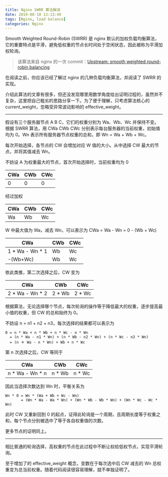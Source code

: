 ```yaml
---
title: Nginx SWRR 算法解读
date: 2019-08-10 13:13:49
tags: [Nginx, load balance]
categories: Nginx
---
```


Smooth Weighted Round-Robin (SWRR) 是 nginx 默认的加权负载均衡算法，它的重要特点是平滑，避免低权重的节点长时间处于空闲状态，因此被称为平滑加权轮询。

> 该算法来自 nginx 的一次 commit：[Upstream: smooth weighted round-robin balancing](https://github.com/phusion/nginx/commit/27e94984486058d73157038f7950a0a36ecc6e35)

在阅读之前，你应该已经了解过 nginx 的几种负载均衡算法，并阅读了 SWRR 的实现。

介绍此算法的文章有很多，但还没发现哪里用数学角度给出证明过程的，虽然并不复杂，这里把自己粗劣的思路分享一下。为了便于理解，只考虑算法核心的 current_weight，忽略受异常波动影响的 effective_weight。

<!--more-->

---

假设有三个服务器节点 A B C，它们的权重分别为 Wa、Wb、Wc 并保持不变。根据 SWRR 算法，用 CWa CWb CWc 分别表示每台服务器的当前权重，初始值均为 0。Wn 表示所有服务器节点权重的总和，即 Wn = Wa + Wb + Wc。

每次开始选择，各节点的 CW 会增加对应 W 值的大小。从中选择 CW 最大的节点，并将其值减去 Wn。

不妨设 A 为权重最大的节点，首次开始选择时，当前权重均为 0

|CWa|CWb|CWc|
|---|---|---|
|0|0|0|

经过加权

|CWa|CWb|CWc|
|---|---|---|
|Wa|Wb|Wc|

W 中最大值为 Wa，减去 Wn，可以表示为 CWa = Wa - Wn = 0 - (Wb + Wc)

|CWa|CWb|CWc|
|---|---|---|
|1 * Wa - Wn * 1|Wb|Wc|
|-(Wb+Wc)|Wb|Wc|

依此类推，第二次选择之后，CW 变为

|CWa|CWb|CWc|
|---|---|---|
|2 * Wa - Wn * 2|2 * Wb|2 * Wc|

根据算法，无论选择哪个节点，每次轮询的操作等于降低最大的权重，逐步提高最小值的权重，但 CW 的总和始终为 0。

不妨设 n = n1 + n2 + n3，每次选择的结果都可以表示为
```
0 = n * Wa + n * Wb + n * Wc - n * Wn
  = (n * Wa - n1 * Wn) + (n * Wb - n2 * Wn) + (n * Wc - n3 * Wn)
  = (n ＊ Wa - n * Wn) + Wb + n * Wc
```

第 n 次选择之后，CW 等同于

|CWa|CWb|CWc|
|---|---|---|
|n * Wa - Wn * n|n * Wb|n * Wc|


因此当选择次数达到 Wn 时，平衡关系为

```
Wn * 0 = Wn * (Wa + Wb + Wc - Wn)
       = (Wn * Wa - Wa * Wn) + (Wn * Wb - Wb * Wn) + (Wn * Wc - Wc * Wn)
```

此时 CW 又重新回到 0 的起点，证得此轮询是一个周期，且周期长度等于权重之和，每个节点分别被选中了等于各自权重值的次数。

更多节点的证明同上。

---

相比普通的轮询选择，高权重的节点在此过程中不断让权给低权节点，实现平滑轮询。

至于增加了的 effective_weight 概念，变数在于每次选中后 CW 减去的 Wn 总权重变为总当前权重。随着代码阅读很容易理解，就不单独证明了。
